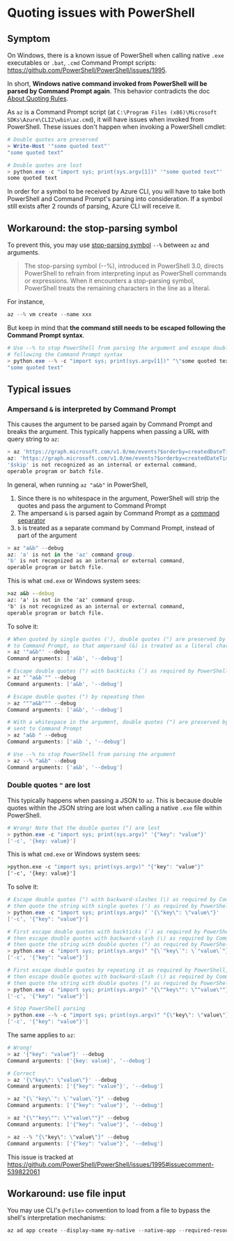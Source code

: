 # Quoting issues with PowerShell

## Symptom

On Windows, there is a known issue of PowerShell when calling native `.exe` executables or `.bat`, `.cmd` Command Prompt scripts: https://github.com/PowerShell/PowerShell/issues/1995.

In short, **Windows native command invoked from PowerShell will be parsed by Command Prompt again**. This behavior contradicts the doc [About Quoting Rules](https://docs.microsoft.com/en-us/powershell/module/microsoft.powershell.core/about/about_quoting_rules).

As `az` is a Command Prompt script (at `C:\Program Files (x86)\Microsoft SDKs\Azure\CLI2\wbin\az.cmd`), it will have issues when invoked from PowerShell. These issues don't happen when invoking a PowerShell cmdlet:

```powershell
# Double quotes are preserved
> Write-Host '"some quoted text"'
"some quoted text"

# Double quotes are lost
> python.exe -c "import sys; print(sys.argv[1])" '"some quoted text"'
some quoted text
```

In order for a symbol to be received by Azure CLI, you will have to take both PowerShell and Command Prompt's parsing into consideration. If a symbol still exists after 2 rounds of parsing, Azure CLI will receive it. 

## Workaround: the stop-parsing symbol
To prevent this, you may use [stop-parsing symbol](https://docs.microsoft.com/en-us/powershell/module/microsoft.powershell.core/about/about_parsing) `--%` between `az` and arguments.

> The stop-parsing symbol (--%), introduced in PowerShell 3.0, directs PowerShell to refrain from interpreting input as PowerShell commands or expressions.
> When it encounters a stop-parsing symbol, PowerShell treats the remaining characters in the line as a literal.

For instance,

```powershell
az --% vm create --name xxx
```

But keep in mind that **the command still needs to be escaped following the Command Prompt syntax**.

```powershell
# Use --% to stop PowerShell from parsing the argument and escape double quotes
# following the Command Prompt syntax
> python.exe --% -c "import sys; print(sys.argv[1])" "\"some quoted text\""
"some quoted text"
```

## Typical issues

### Ampersand `&` is interpreted by Command Prompt

 This causes the argument to be parsed again by Command Prompt and breaks the argument. This typically happens when passing a URL with query string to `az`:

```powershell
> az 'https://graph.microsoft.com/v1.0/me/events?$orderby=createdDateTime&$skip=20' --debug
az: 'https://graph.microsoft.com/v1.0/me/events?$orderby=createdDateTime' is not in the 'az' command group.
'$skip' is not recognized as an internal or external command,
operable program or batch file.
```

In general, when running `az "a&b"` in PowerShell,

1. Since there is no whitespace in the argument, PowerShell will strip the quotes and pass the argument to Command Prompt
2. The ampersand `&` is parsed again by Command Prompt as a [command separator](https://docs.microsoft.com/en-us/previous-versions/windows/it-pro/windows-xp/bb490954(v=technet.10)#using-multiple-commands-and-conditional-processing-symbols)
3. `b` is treated as a separate command by Command Prompt, instead of part of the argument

```powershell
> az "a&b" --debug
az: 'a' is not in the 'az' command group.
'b' is not recognized as an internal or external command,
operable program or batch file.
```

This is what `cmd.exe` or Windows system sees:

```cmd
>az a&b --debug
az: 'a' is not in the 'az' command group. 
'b' is not recognized as an internal or external command,
operable program or batch file.
```

To solve it:

```powershell
# When quoted by single quotes ('), double quotes (") are preserved by PowerShell and sent 
# to Command Prompt, so that ampersand (&) is treated as a literal character
> az '"a&b"' --debug
Command arguments: ['a&b', '--debug']

# Escape double quotes (") with backticks (`) as required by PowerShell
> az "`"a&b`"" --debug
Command arguments: ['a&b', '--debug']

# Escape double quotes (") by repeating then
> az """a&b""" --debug
Command arguments: ['a&b', '--debug']

# With a whitespace in the argument, double quotes (") are preserved by PowerShell and
# sent to Command Prompt
> az "a&b " --debug
Command arguments: ['a&b ', '--debug']

# Use --% to stop PowerShell from parsing the argument
> az --% "a&b" --debug
Command arguments: ['a&b', '--debug']
```

### Double quotes `"` are lost

This typically happens when passing a JSON to `az`. This is because double quotes within the JSON string are lost when calling a native `.exe` file within PowerShell.

```powershell
# Wrong! Note that the double quotes (") are lost
> python.exe -c "import sys; print(sys.argv)" '{"key": "value"}'
['-c', '{key: value}']
```

This is what `cmd.exe` or Windows system sees:

```cmd
>python.exe -c "import sys; print(sys.argv)" "{"key": "value"}"
['-c', '{key: value}']
```

To solve it:

```powershell
# Escape double quotes (") with backward-slashes (\) as required by Command Prompt,
# then quote the string with single quotes (') as required by PowerShell
> python.exe -c "import sys; print(sys.argv)" '{\"key\": \"value\"}'
['-c', '{"key": "value"}']

# First escape double quotes with backticks (`) as required by PowerShell,
# then escape double quotes with backward-slash (\) as required by Command Prompt,
# then quote the string with double quotes (") as required by PowerShell
> python.exe -c "import sys; print(sys.argv)" "{\`"key\`": \`"value\`"}"
['-c', '{"key": "value"}']

# First escape double quotes by repeating it as required by PowerShell,
# then escape double quotes with backward-slash (\) as required by Command Prompt,
# then quote the string with double quotes (") as required by PowerShell
> python.exe -c "import sys; print(sys.argv)" "{\""key\"": \""value\""}"
['-c', '{"key": "value"}']

# Stop PowerShell parsing
> python.exe --% -c "import sys; print(sys.argv)" "{\"key\": \"value\"}"
['-c', '{"key": "value"}']
```

The same applies to `az`:

```powershell
# Wrong!
> az '{"key": "value"}' --debug
Command arguments: ['{key: value}', '--debug']

# Correct
> az '{\"key\": \"value\"}' --debug
Command arguments: ['{"key": "value"}', '--debug']

> az "{\`"key\`": \`"value\`"}" --debug
Command arguments: ['{"key": "value"}', '--debug']

> az "{\""key\"": \""value\""}" --debug
Command arguments: ['{"key": "value"}', '--debug']

> az --% "{\"key\": \"value\"}" --debug
Command arguments: ['{"key": "value"}', '--debug']
```

This issue is tracked at https://github.com/PowerShell/PowerShell/issues/1995#issuecomment-539822061

## Workaround: use file input

You may use CLI's `@<file>` convention to load from a file to bypass the shell's interpretation mechanisms:

```powershell
az ad app create --display-name my-native --native-app --required-resource-accesses @manifest.json
```
